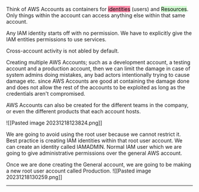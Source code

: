 Think of AWS Accounts as containers for <mark style="background: #FF5582A6;">identities</mark> (users) and <mark style="background: #BBFABBA6;">Resources</mark>.
Only things within the account can access anything else within that same account.

Any IAM identity starts off with no permission. We have to explicitly give the IAM entities permissions to use services.

Cross-account activity is not abled by default.

Creating multiple AWS Accounts; such as a development account, a testing account and a production account, then we can limit the damage in case of system admins doing mistakes, any bad actors intentionally trying to cause damage etc. since AWS Accounts are good at containing the damage done and does not allow the rest of the accounts to be exploited as long as the credentials aren't compromised.

AWS Accounts can also be created for the different teams in the company, or even the different products that each account hosts.

![[Pasted image 20231218123824.png]]

We are going to avoid using the root user because we cannot restrict it. Best practice is creating IAM identities within that root user account. 
We can create an identity called IAMADMIN. Normal IAM user which we are going to give administrative permissions over the general AWS account.

Once we are done creating the General account, we are going to be making a new root user account called Production.
![[Pasted image 20231218130259.png]]

---
